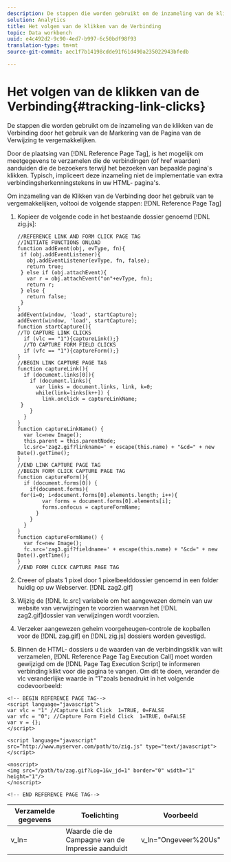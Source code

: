 ```yaml
---
description: De stappen die worden gebruikt om de inzameling van de klikken van de Verbinding door het gebruik van de Markering van de Pagina van de Verwijzing te vergemakkelijken.
solution: Analytics
title: Het volgen van de klikken van de Verbinding
topic: Data workbench
uuid: e4c492d2-9c90-4ed7-b997-6c50bdf98f93
translation-type: tm+mt
source-git-commit: aec1f7b14198cdde91f61d490a235022943bfedb

---
```



# Het volgen van de klikken van de Verbinding{#tracking-link-clicks}

De stappen die worden gebruikt om de inzameling van de klikken van de Verbinding door het gebruik van de Markering van de Pagina van de Verwijzing te vergemakkelijken.

Door de plaatsing van [!DNL Reference Page Tag], is het mogelijk om meetgegevens te verzamelen die de verbindingen (of href waarden) aanduiden die de bezoekers terwijl het bezoeken van bepaalde pagina&#39;s klikken. Typisch, impliceert deze inzameling niet de implementatie van extra verbindingsherkenningstekens in uw HTML- pagina&#39;s.

Om inzameling van de Klikken van de Verbinding door het gebruik van te vergemakkelijken, voltooi de volgende stappen: [!DNL Reference Page Tag]

1. Kopieer de volgende code in het bestaande dossier genoemd [!DNL zig.js]:

   ```
   //REFERENCE LINK AND FORM CLICK PAGE TAG 
   //INITIATE FUNCTIONS ONLOAD 
   function addEvent(obj, evType, fn){  
    if (obj.addEventListener){  
      obj.addEventListener(evType, fn, false);  
      return true;  
    } else if (obj.attachEvent){  
      var r = obj.attachEvent("on"+evType, fn);  
      return r;  
    } else {  
      return false;  
    }  
   } 
   addEvent(window, 'load', startCapture); 
   addEvent(window, 'load', startCapture); 
   function startCapture(){ 
   //TO CAPTURE LINK CLICKS 
     if (vlc == "1"){captureLink();} 
     //TO CAPTURE FORM FIELD CLICKS 
     if (vfc == "1"){captureForm();} 
   } 
   //BEGIN LINK CAPTURE PAGE TAG 
   function captureLink(){ 
     if (document.links[0]){ 
       if (document.links){ 
         var links = document.links, link, k=0; 
         while(link=links[k++]) { 
           link.onclick = captureLinkName; 
    } 
       } 
     } 
   } 
   function captureLinkName() { 
     var lc=new Image(); 
     this.parent = this.parentNode; 
     lc.src='zag2.gif?linkname=' + escape(this.name) + "&cd=" + new Date().getTime(); 
   } 
   //END LINK CAPTURE PAGE TAG 
   //BEGIN FORM CLICK CAPTURE PAGE TAG 
   function captureForm(){ 
     if (document.forms[0]) { 
       if(document.forms){ 
    for(i=0; i<document.forms[0].elements.length; i++){ 
           var forms = document.forms[0].elements[i]; 
           forms.onfocus = captureFormName; 
         } 
       } 
     } 
   } 
   function captureFormName() { 
     var fc=new Image(); 
     fc.src='zag3.gif?fieldname=' + escape(this.name) + "&cd=" + new Date().getTime(); 
   } 
   //END FORM CLICK CAPTURE PAGE TAG
   ```

1. Creeer of plaats 1 pixel door 1 pixelbeelddossier genoemd in een folder huidig op uw Webserver. [!DNL zag2.gif]
1. Wijzig de [!DNL lc.src] variabele om het aangewezen domein van uw website van verwijzingen te voorzien waarvan het [!DNL zag2.gif]dossier van verwijzingen wordt voorzien.

1. Verzeker aangewezen geheim voorgeheugen-controle de kopballen voor de [!DNL zag.gif] en [!DNL zig.js] dossiers worden gevestigd.

1. Binnen de HTML- dossiers u de waarden van de verbindingsklik van wilt verzamelen, [!DNL Reference Page Tag Execution Call] moet worden gewijzigd om de [!DNL Page Tag Execution Script] te informeren verbinding klikt voor die pagina te vangen. Om dit te doen, verander de vlc veranderlijke waarde in &quot;1&quot;zoals benadrukt in het volgende codevoorbeeld:

```
<!-- BEGIN REFERENCE PAGE TAG--> 
<script language="javascript"> 
var vlc = "1" //Capture Link Click  1=TRUE, 0=FALSE 
var vfc = "0"; //Capture Form Field Click  1=TRUE, 0=FALSE 
var v = {}; 
</script> 
 
<script language="javascript" src=”http://www.myserver.com/path/to/zig.js" type="text/javascript"></script> 
 
<noscript> 
<img src="/path/to/zag.gif?Log=1&v_jd=1" border="0" width="1" height="1"/> 
</noscript> 
 
<!-- END REFERENCE PAGE TAG-->
```

| Verzamelde gegevens | Toelichting | Voorbeeld |
|---|---|---|
| v_ln= | Waarde die de Campagne van de Impressie aanduidt | v_ln=&quot;Ongeveer%20Us&quot; |


